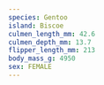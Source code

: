 ```yaml
---
species: Gentoo
island: Biscoe
culmen_length_mm: 42.6
culmen_depth_mm: 13.7
flipper_length_mm: 213
body_mass_g: 4950
sex: FEMALE
---
```

